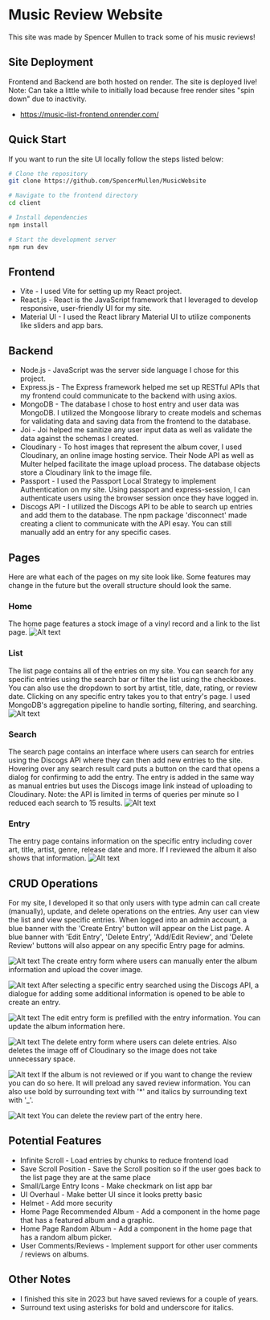 # Music Review Website
This site was made by Spencer Mullen to track some of his music reviews! 

## Site Deployment
Frontend and Backend are both hosted on render. The site is deployed live! Note: Can take a little while to initially load because free render sites "spin down" due to inactivity.
- https://music-list-frontend.onrender.com/

## Quick Start
If you want to run the site UI locally follow the steps listed below:

```bash
# Clone the repository
git clone https://github.com/SpencerMullen/MusicWebsite

# Navigate to the frontend directory
cd client

# Install dependencies
npm install

# Start the development server
npm run dev
```
## Frontend
- Vite - I used Vite for setting up my React project.
- React.js - React is the JavaScript framework that I leveraged to develop responsive, user-friendly UI for my site.
- Material UI - I used the React library Material UI to utilize components like sliders and app bars.

## Backend
- Node.js - JavaScript was the server side language I chose for this project.
- Express.js - The Express framework helped me set up RESTful APIs that my frontend could communicate to the backend with using axios.
- MongoDB - The database I chose to host entry and user data was MongoDB. I utilized the Mongoose library to create models and schemas for validating data and saving data from the frontend to the database.
- Joi - Joi helped me sanitize any user input data as well as validate the data against the schemas I created.
- Cloudinary - To host images that represent the album cover, I used Cloudinary, an online image hosting service. Their Node API as well as Multer helped facilitate the image upload process. The database objects store a Cloudinary link to the image file.
- Passport - I used the Passport Local Strategy to implement Authentication on my site. Using passport and express-session, I can authenticate users using the browser session once they have logged in.
- Discogs API - I utilized the Discogs API to be able to search up entries and add them to the database. The npm package 'disconnect' made creating a client to communicate with the API esay. You can still manually add an entry for any specific cases.

## Pages
Here are what each of the pages on my site look like. Some features may change in the future but the overall structure should look the same.

### Home
The home page features a stock image of a vinyl record and a link to the list page.
![Alt text](https://github.com/SpencerMullen/MusicWebsite/blob/main/images/home.PNG?raw=true)

### List
The list page contains all of the entries on my site. You can search for any specific entries using the search bar or filter the list using the checkboxes. You can also use the dropdown to sort by artist, title, date, rating, or review date. Clicking on any specific entry takes you to that entry's page. I used MongoDB's aggregation pipeline to handle sorting, filtering, and searching.
![Alt text](https://github.com/SpencerMullen/MusicWebsite/blob/main/images/List.PNG?raw=true)

### Search
The search page contains an interface where users can search for entries using the Discogs API where they can then add new entries to the site. Hovering over any search result card puts a button on the card that opens a dialog for confirming to add the entry. The entry is added in the same way as manual entries but uses the Discogs image link instead of uploading to Cloudinary. Note: the API is limited in terms of queries per minute so I reduced each search to 15 results.
![Alt text](https://github.com/SpencerMullen/MusicWebsite/blob/main/images/Search.PNG?raw=true)

### Entry
The entry page contains information on the specific entry including cover art, title, artist, genre, release date and more. If I reviewed the album it also shows that information.
![Alt text](https://github.com/SpencerMullen/MusicWebsite/blob/main/images/Entry.PNG?raw=true)

## CRUD Operations
For my site, I developed it so that only users with type admin can call create (manually), update, and delete operations on the entries. Any user can view the list and view specific entries. When logged into an admin account, a blue banner with the 'Create Entry' button will appear on the List page. A blue banner with 'Edit Entry', 'Delete Entry', 'Add/Edit Review', and 'Delete Review' buttons will also appear on any specific Entry page for admins.

![Alt text](https://github.com/SpencerMullen/MusicWebsite/blob/main/images/CreateEntry.PNG?raw=true)
The create entry form where users can manually enter the album information and upload the cover image.

![Alt text](https://github.com/SpencerMullen/MusicWebsite/blob/main/images/SearchAdd.PNG?raw=true)
After selecting a specific entry searched using the Discogs API, a dialogue for adding some additional information is opened to be able to create an entry.

![Alt text](https://github.com/SpencerMullen/MusicWebsite/blob/main/images/EditEntry.PNG?raw=true)
The edit entry form is prefilled with the entry information. You can update the album information here.

![Alt text](https://github.com/SpencerMullen/MusicWebsite/blob/main/images/DeleteEntry.PNG?raw=true)
The delete entry form where users can delete entries. Also deletes the image off of Cloudinary so the image does not take unnecessary space.

![Alt text](https://github.com/SpencerMullen/MusicWebsite/blob/main/images/AddEditReview.PNG?raw=true)
If the album is not reviewed or if you want to change the review you can do so here. It will preload any saved review information. You can also use bold by surrounding text with '*' and italics by surrounding text with '_'.

![Alt text](https://github.com/SpencerMullen/MusicWebsite/blob/main/images/DeleteReview.PNG?raw=true)
You can delete the review part of the entry here.

## Potential Features
- Infinite Scroll - Load entries by chunks to reduce frontend load
- Save Scroll Position - Save the Scroll position so if the user goes back to the list page they are at the same place
- Small/Large Entry Icons - Make checkmark on list app bar
- UI Overhaul - Make better UI since it looks pretty basic
- Helmet - Add more security
- Home Page Recommended Album - Add a component in the home page that has a featured album and a graphic.
- Home Page Random Album - Add a component in the home page that has a random album picker.
- User Comments/Reviews - Implement support for other user comments / reviews on albums.

## Other Notes
- I finished this site in 2023 but have saved reviews for a couple of years.
- Surround text using asterisks for bold and underscore for italics.
